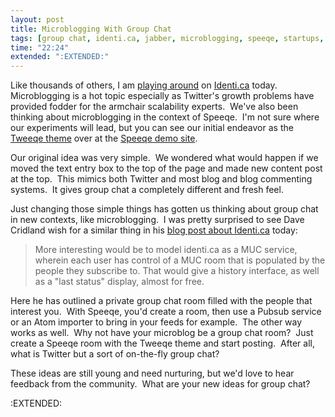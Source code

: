 ```yaml
---
layout: post
title: Microblogging With Group Chat
tags: [group chat, identi.ca, jabber, microblogging, speeqe, startups, xmpp]
time: "22:24"
extended: ":EXTENDED:"
---
```


Like thousands of others, I am <a href="http://identi.ca/metajack">playing around</a> on <a href="http://identi.ca/">Identi.ca</a> today.  Microblogging is a hot topic especially as Twitter's growth problems have provided fodder for the armchair scalability experts.  We've also been thinking about microblogging in the context of Speeqe.  I'm not sure where our experiments will lead, but you can see our initial endeavor as the <a href="http://tweeqe.speeqe.com/">Tweeqe theme</a> over at the <a href="http://www.speeqe.com/">Speeqe demo site</a>.

Our original idea was very simple.  We wondered what would happen if we moved the text entry box to the top of the page and made new content post at the top.  This mimics both Twitter and most blog and blog commenting systems.  It gives group chat a completely different and fresh feel.

Just changing those simple things has gotten us thinking about group chat in new contexts, like microblogging.  I was pretty surprised to see Dave Cridland wish for a similar thing in his <a href="http://blog.dave.cridland.net/?p=56">blog post about Identi.ca</a> today:
<blockquote>More interesting would be to model identi.ca as a MUC service, wherein each user has control of a MUC room that is populated by the people they subscribe to. That would give a history interface, as well as a "last status" display, almost for free.</blockquote>
Here he has outlined a private group chat room filled with the people that interest you.  With Speeqe, you'd create a room, then use a Pubsub service or an Atom importer to bring in your feeds for example.  The other way works as well.  Why not have your microblog be a group chat room?  Just create a Speeqe room with the Tweeqe theme and start posting.  After all, what is Twitter but a sort of on-the-fly group chat?

These ideas are still young and need nurturing, but we'd love to hear feedback from the community.  What are your new ideas for group chat?

:EXTENDED:


